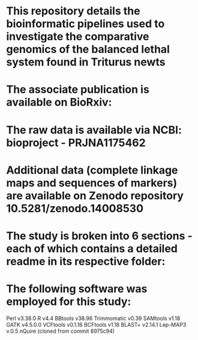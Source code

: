 # This repository details the bioinformatic pipelines used to investigate the comparative genomics of the balanced lethal system found in Triturus newts

# The associate publication is available on BioRxiv:

# The raw data is available via NCBI: bioproject - PRJNA1175462

# Additional data (complete linkage maps and sequences of markers) are available on Zenodo repository 10.5281/zenodo.14008530   

# The study is broken into 6 sections - each of which contains a detailed readme in its respective folder:

# The following software was employed for this study:

Perl	v3.38.0
R	v4.4
BBtools v38.96
Trimmomatic	v0.39
SAMtools	v1.18
GATK	v4.5.0.0
VCFtools	v0.1.16
BCFtools	v1.18
BLAST+	v2.14.1
Lep-MAP3	v.0.5
nQuire	(cloned from commit 8975c94) 
